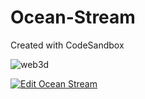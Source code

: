 # Ocean-Stream
Created with CodeSandbox


![web3d](https://user-images.githubusercontent.com/94145203/151972228-3b7798f8-4ab7-4443-907f-97c59a9cd7c1.png)

[![Edit Ocean Stream](https://codesandbox.io/static/img/play-codesandbox.svg)](https://codesandbox.io/s/ocean-stream-1vwlx?autoresize=1&codemirror=1&fontsize=15&hidenavigation=1&module=%2Fyarn.lock&theme=dark&view=preview)
